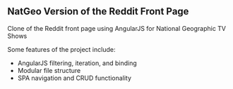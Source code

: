 ## NatGeo Version of the Reddit Front Page
Clone of the Reddit front page using AngularJS for National Geographic TV Shows

Some features of the project include:
- AngularJS filtering, iteration, and binding
- Modular file structure
- SPA navigation and CRUD functionality
